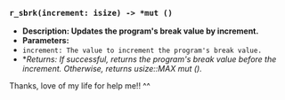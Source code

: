 ### `r_sbrk(increment: isize) -> *mut ()`
- **Description: Updates the program's break value by increment.**
- **Parameters:**
- `increment: The value to increment the program's break value.`
- **Returns: If successful, returns the program's break value before the increment. Otherwise, returns usize::MAX *mut ().**

Thanks, love of my life for help me!! ^^
